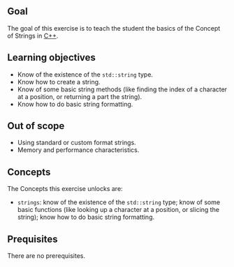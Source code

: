 ## Goal

The goal of this exercise is to teach the student the basics of the Concept of Strings in [C++][docs.string].

## Learning objectives

- Know of the existence of the `std::string` type.
- Know how to create a string.
- Know of some basic string methods (like finding the index of a character at a position, or returning a part the string).
- Know how to do basic string formatting.

## Out of scope

- Using standard or custom format strings.
- Memory and performance characteristics.

## Concepts

The Concepts this exercise unlocks are:

- `strings`: know of the existence of the `std::string` type; know of some basic functions (like looking up a character at a position, or slicing the string); know how to do basic string formatting.

## Prequisites

There are no prerequisites.

[docs.string]: https://en.cppreference.com/w/cpp/string/basic_string
